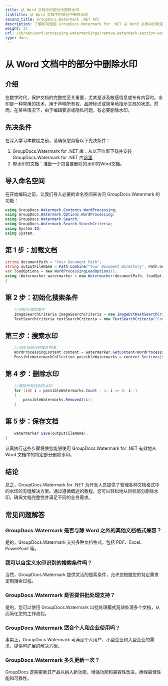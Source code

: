 ```yaml
---
title: 从 Word 文档中的部分中删除水印
linktitle: 从 Word 文档中的部分中删除水印
second_title: GroupDocs.Watermark .NET API
description: 了解如何使用 GroupDocs.Watermark for .NET 从 Word 文档中的特定部分删除水印。此处提供综合教程。
weight: 32
url: /zh/net/word-processing-watermarkings/remove-watermark-section-word-docs/
type: docs
---
```

# 从 Word 文档中的部分中删除水印

## 介绍
在数字时代，保护文档的完整性至关重要，尤其是涉及敏感信息或专有内容时。水印是一种常用的技术，用于声明所有权、品牌标识或简单地指示文档的状态。然而，在某些情况下，由于编辑要求或隐私问题，有必要删除水印。
## 先决条件
在深入学习本教程之前，请确保您具备以下先决条件：
1.  GroupDocs.Watermark for .NET 库：从以下位置下载并安装 GroupDocs.Watermark for .NET 库[这里](https://releases.groupdocs.com/Watermark/net/).
2. 带水印的文档：准备一个包含要删除的水印的Word文档。

## 导入命名空间
在开始编码之前，让我们导入必要的命名空间来访问 GroupDocs.Watermark 的功能：
```csharp
using GroupDocs.Watermark.Contents.WordProcessing;
using GroupDocs.Watermark.Options.WordProcessing;
using GroupDocs.Watermark.Search;
using GroupDocs.Watermark.Search.SearchCriteria;
using System.IO;
using System;
```
## 第 1 步：加载文档
```csharp
string documentPath = "Your Document Path";
string outputFileName = Path.Combine("Your Document Directory", Path.GetFileName(documentPath));
var loadOptions = new WordProcessingLoadOptions();
using (Watermarker watermarker = new Watermarker(documentPath, loadOptions))
{
```
## 第 2 步：初始化搜索条件
```csharp
    //初始化搜索条件
    ImageSearchCriteria imageSearchCriteria = new ImageDctHashSearchCriteria(Constants.LogoPng);
    TextSearchCriteria textSearchCriteria = new TextSearchCriteria("Company Name");
```
## 第三步：搜索水印
```csharp
    //调用该部分的搜索方法
    WordProcessingContent content = watermarker.GetContent<WordProcessingContent>();
    PossibleWatermarkCollection possibleWatermarks = content.Sections[0].Search(textSearchCriteria.Or(imageSearchCriteria));
```
## 第 4 步：删除水印
```csharp
    //删除所有找到的水印
    for (int i = possibleWatermarks.Count - 1; i >= 0; i--)
    {
        possibleWatermarks.RemoveAt(i);
    }
```
## 第 5 步：保存文档
```csharp
    watermarker.Save(outputFileName);
}
```
认真执行这些步骤将使您能够使用 GroupDocs.Watermark for .NET 有效地从 Word 文档中的特定部分删除水印。

## 结论
总之，GroupDocs.Watermark for .NET 为开发人员提供了管理各种文档格式中的水印的无缝解决方案。通过遵循概述的教程，您可以轻松地从目标部分删除水印，确保文档完整性并满足不同的业务需求。
## 常见问题解答
### GroupDocs.Watermark 是否与除 Word 之外的其他文档格式兼容？
是的，GroupDocs.Watermark 支持多种文档格式，包括 PDF、Excel、PowerPoint 等。
### 我可以自定义水印识别的搜索条件吗？
当然，GroupDocs.Watermark 提供灵活的搜索条件，允许您根据您的特定需求定制搜索过程。
### GroupDocs.Watermark 是否提供批处理支持？
是的，您可以使用 GroupDocs.Watermark 以批处理模式高效处理多个文档，从而简化您的工作流程。
### GroupDocs.Watermark 适合个人和企业使用吗？
事实上，GroupDocs.Watermark 可满足个人用户、小型企业和大型企业的需求，提供可扩展的解决方案。
### GroupDocs.Watermark 多久更新一次？
GroupDocs 定期更新其产品以纳入新功能、增强功能和兼容性改进，确保最佳性能和可靠性。